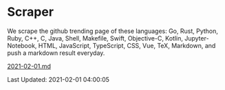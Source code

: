 # Scraper

We scrape the github trending page of these languages: Go, Rust, Python, Ruby, C++, C, Java, Shell, Makefile, Swift, Objective-C, Kotlin, Jupyter-Notebook, HTML, JavaScript, TypeScript, CSS, Vue, TeX, Markdown, and push a markdown result everyday.

[2021-02-01.md](https://github.com/yangwenmai/github-trending-backup/blob/master/2021-02-01.md)

Last Updated: 2021-02-01 04:00:05
